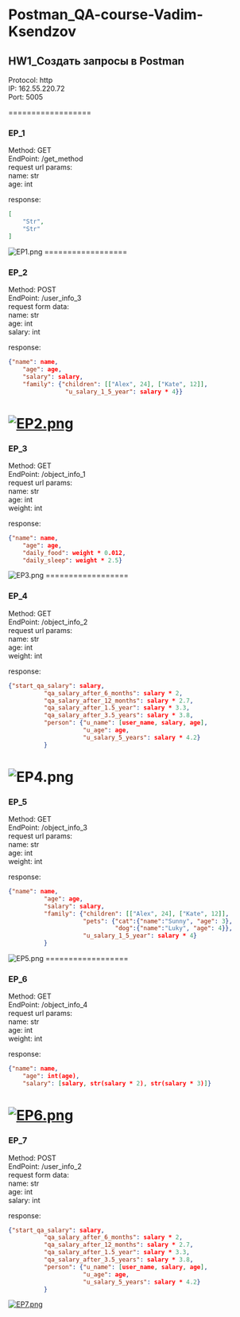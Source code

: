 # Postman_QA-course-Vadim-Ksendzov

## HW1_Создать запросы в Postman

Protocol: http  
IP: 162.55.220.72  
Port: 5005

==================

### EP_1
Method: GET  
EndPoint: /get_method  
request url params:  
     name: str  
     age: int 
    
response: 
```json
[
    "Str",
    "Str"
]
```
 
<img src="https://fxpics.ru/images/2022/05/10/EP1.png" alt="EP1.png" border="0" />
==================

### EP_2  
Method: POST  
EndPoint: /user_info_3  
request form data:  
 name: str  
 age: int  
 salary: int  
 
 response:  
```json
{"name": name,
    "age": age,
    "salary": salary,
    "family": {"children": [["Alex", 24], ["Kate", 12]],
                "u_salary_1_5_year": salary * 4}}
```

[![EP2.png](https://fxpics.ru/images/2022/05/10/EP2.png)](https://fxpics.ru/image/NWXbu)
==================

### EP_3
Method: GET  
EndPoint: /object_info_1  
request url params:  
     name: str  
     age: int      
     weight: int

response:
```json
{"name": name,
    "age": age,
    "daily_food": weight * 0.012,
    "daily_sleep": weight * 2.5}
``` 

<img src="https://fxpics.ru/images/2022/05/10/EP3.png" alt="EP3.png" border="0" />
==================

### EP_4
Method: GET  
EndPoint: /object_info_2  
request url params:  
     name: str  
     age: int      
     weight: int

response:
```json
{"start_qa_salary": salary,
          "qa_salary_after_6_months": salary * 2,
          "qa_salary_after_12_months": salary * 2.7,
          "qa_salary_after_1.5_year": salary * 3.3,
          "qa_salary_after_3.5_years": salary * 3.8,
          "person": {"u_name": [user_name, salary, age],
                     "u_age": age,
                     "u_salary_5_years": salary * 4.2}
          }
``` 

![EP4.png](https://fxpics.ru/images/2022/05/10/EP4.png)
==================

### EP_5
Method: GET  
EndPoint: /object_info_3  
request url params:  
     name: str  
     age: int      
     weight: int

response:
```json
{"name": name,
          "age": age,
          "salary": salary,
          "family": {"children": [["Alex", 24], ["Kate", 12]],
                     "pets": {"cat":{"name":"Sunny", "age": 3},
                              "dog":{"name":"Luky", "age": 4}},
                     "u_salary_1_5_year": salary * 4}
          }
``` 
<img src="https://fxpics.ru/images/2022/05/10/EP5.png" alt="EP5.png" border="0" />
==================

### EP_6
Method: GET  
EndPoint: /object_info_4  
request url params:  
     name: str  
     age: int      
     weight: int

response:
```json
{"name": name,
    "age": int(age),
    "salary": [salary, str(salary * 2), str(salary * 3)]}
``` 
[![EP6.png](https://fxpics.ru/images/2022/05/10/EP6.png)](https://fxpics.ru/image/NWoJX)
==================

### EP_7  
Method: POST  
EndPoint: /user_info_2  
request form data:  
 name: str  
 age: int  
 salary: int  
 
 response:  
```json
{"start_qa_salary": salary,
          "qa_salary_after_6_months": salary * 2,
          "qa_salary_after_12_months": salary * 2.7,
          "qa_salary_after_1.5_year": salary * 3.3,
          "qa_salary_after_3.5_years": salary * 3.8,
          "person": {"u_name": [user_name, salary, age],
                     "u_age": age,
                     "u_salary_5_years": salary * 4.2}
          }
```
<a href="https://fxpics.ru/image/NWq8W"><img src="https://fxpics.ru/images/2022/05/10/EP7.png" alt="EP7.png" border="0" /></a>
